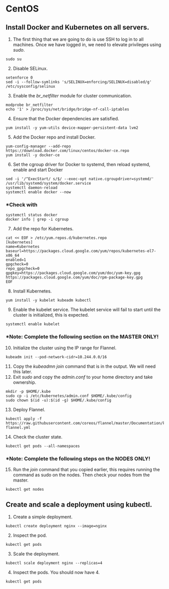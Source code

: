 # CentOS
## Install Docker and Kubernetes on all servers.
1. The first thing that we are going to do is use SSH to log in to all machines. Once we have logged in, we need to elevate privileges using _sudo_.
```
sudo su
```
2. Disable SELinux.
```
setenforce 0
sed -i --follow-symlinks 's/SELINUX=enforcing/SELINUX=disabled/g' /etc/sysconfig/selinux
```
3. Enable the *br_netfilter* module for cluster communication.
```
modprobe br_netfilter
echo '1' > /proc/sys/net/bridge/bridge-nf-call-iptables
```
4. Ensure that the Docker dependencies are satisfied.
```
yum install -y yum-utils device-mapper-persistent-data lvm2
```
5. Add the Docker repo and install Docker.
```
yum-config-manager --add-repo https://download.docker.com/linux/centos/docker-ce.repo
yum install -y docker-ce
```
6. Set the cgroup driver for Docker to systemd, then reload systemd, enable and start Docker
```
sed -i '/^ExecStart/ s/$/ --exec-opt native.cgroupdriver=systemd/' /usr/lib/systemd/system/docker.service
systemctl daemon-reload
systemctl enable docker --now
```
### *Check with
```
systemctl status docker
docker info | grep -i cgroup
```
7. Add the repo for Kubernetes.
```
cat << EOF > /etc/yum.repos.d/kubernetes.repo
[kubernetes]
name=Kubernetes
baseurl=https://packages.cloud.google.com/yum/repos/kubernetes-el7-x86_64
enabled=1
gpgcheck=0
repo_gpgcheck=0
gpgkey=https://packages.cloud.google.com/yum/doc/yum-key.gpg
https://packages.cloud.google.com/yum/doc/rpm-package-key.gpg
EOF
```
8. Install Kubernetes.
```
yum install -y kubelet kubeadm kubectl
```
9. Enable the kubelet service. The kubelet service will fail to start until the cluster is initialized, this is expected.
```
systemctl enable kubelet
```
### *Note: Complete the following section on the MASTER ONLY!
10. Initialize the cluster using the IP range for Flannel.
```
kubeadm init --pod-network-cidr=10.244.0.0/16
```
11. Copy the *kubeadmn join* command that is in the output. We will need this later.
12. Exit _sudo_ and copy the _admin.conf_ to your home directory and take ownership.
```
mkdir -p $HOME/.kube
sudo cp -i /etc/kubernetes/admin.conf $HOME/.kube/config
sudo chown $(id -u):$(id -g) $HOME/.kube/config
```
13. Deploy Flannel.
```
kubectl apply -f https://raw.githubusercontent.com/coreos/flannel/master/Documentation/kube-flannel.yml
```
14. Check the cluster state.
```
kubectl get pods --all-namespaces
```
### *Note: Complete the following steps on the NODES ONLY!
15. Run the _join_ command that you copied earlier, this requires running the command as sudo on the nodes. Then check your nodes from the master.
```
kubectl get nodes
```
## Create and scale a deployment using kubectl.
1. Create a simple deployment.
```
kubectl create deployment nginx --image=nginx
```
2. Inspect the pod.
```
kubectl get pods
```
3. Scale the deployment.
```
kubectl scale deployment nginx --replicas=4
```
4. Inspect the pods. You should now have 4.
```
kubectl get pods
```